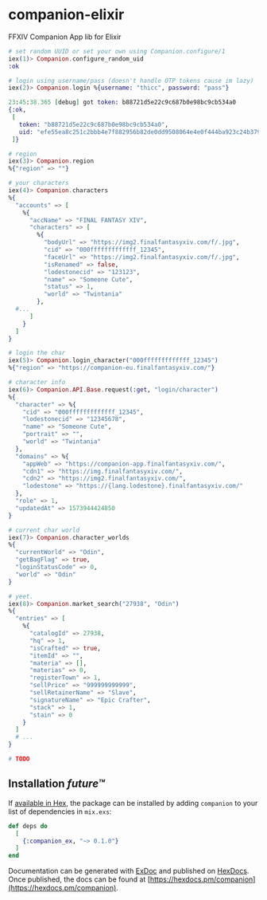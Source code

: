 # companion-elixir

FFXIV Companion App lib for Elixir

```elixir
# set random UUID or set your own using Companion.configure/1
iex(1)> Companion.configure_random_uid
:ok

# login using username/pass (doesn't handle OTP tokens cause im lazy)
iex(2)> Companion.login %{username: "thicc", password: "pass"}

23:45:38.365 [debug] got token: b88721d5e22c9c687b0e98bc9cb534a0
{:ok,
 [
   token: "b88721d5e22c9c687b0e98bc9cb534a0",
   uid: "efe55ea8c251c2bbb4e7f882956b82de0dd9508064e4e0f444ba923c24b3793265c24cc19d0c7cbf81051cba3bc1acb121fc80dba3112149363eb7df2f667df1cf8e7e4eab6afa47c0c9f890a1aed981fcdd3ab5462e188fe511a25cd793b605a9fcc308170d7bcaf486c696d57d413d021be2180fc99eb9f20f2f0e9400e335"
 ]}

# region
iex(3)> Companion.region
%{"region" => ""}

# your characters
iex(4)> Companion.characters
%{
  "accounts" => [
    %{
      "accName" => "FINAL FANTASY XIV",
      "characters" => [
        %{
          "bodyUrl" => "https://img2.finalfantasyxiv.com/f/.jpg",
          "cid" => "000fffffffffffff_12345",
          "faceUrl" => "https://img2.finalfantasyxiv.com/f/.jpg",
          "isRenamed" => false,
          "lodestonecid" => "123123",
          "name" => "Someone Cute",
          "status" => 1,
          "world" => "Twintania"
        },
  #...
      ]
    }
  ]
}

# login the char
iex(5)> Companion.login_character("000fffffffffffff_12345")
%{"region" => "https://companion-eu.finalfantasyxiv.com/"}

# character info
iex(6)> Companion.API.Base.request(:get, "login/character")
%{
  "character" => %{
    "cid" => "000fffffffffffff_12345",
    "lodestonecid" => "12345678",
    "name" => "Someone Cute",
    "portrait" => "",
    "world" => "Twintania"
  },
  "domains" => %{
    "appWeb" => "https://companion-app.finalfantasyxiv.com/",
    "cdn1" => "https://img.finalfantasyxiv.com/",
    "cdn2" => "https://img2.finalfantasyxiv.com/",
    "lodestone" => "https://{lang.lodestone}.finalfantasyxiv.com/"
  },
  "role" => 1,
  "updatedAt" => 1573944424850
}

# current char world
iex(7)> Companion.character_worlds
%{
  "currentWorld" => "Odin",
  "getBagFlag" => true,
  "loginStatusCode" => 0,
  "world" => "Odin"
}

# yeet.
iex(8)> Companion.market_search("27938", "Odin")
%{
  "entries" => [
    %{
      "catalogId" => 27938,
      "hq" => 1,
      "isCrafted" => true,
      "itemId" => "",
      "materia" => [],
      "materias" => 0,
      "registerTown" => 1,
      "sellPrice" => "999999999999",
      "sellRetainerName" => "Slave",
      "signatureName" => "Epic Crafter",
      "stack" => 1,
      "stain" => 0
    }
  ]
  # ...
}

# TODO
```

## Installation *future™*

If [available in Hex](https://hex.pm/docs/publish), the package can be installed
by adding `companion` to your list of dependencies in `mix.exs`:

```elixir
def deps do
  [
    {:companion_ex, "~> 0.1.0"}
  ]
end
```

Documentation can be generated with [ExDoc](https://github.com/elixir-lang/ex_doc)
and published on [HexDocs](https://hexdocs.pm). Once published, the docs can
be found at [https://hexdocs.pm/companion](https://hexdocs.pm/companion).

